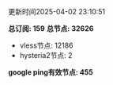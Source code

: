更新时间2025-04-02 23:10:51

**总订阅: 159**
**总节点: 32626**
- vless节点: 12186
- hysteria2节点: 2

**google ping有效节点: 455**
